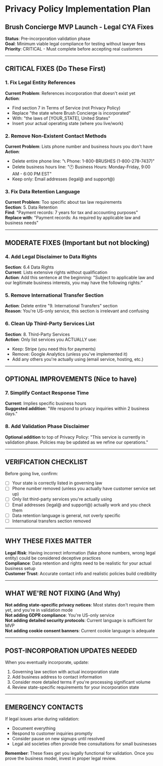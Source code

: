# Privacy Policy Implementation Plan
## Brush Concierge MVP Launch - Legal CYA Fixes

**Status**: Pre-incorporation validation phase  
**Goal**: Minimum viable legal compliance for testing without lawyer fees  
**Priority**: CRITICAL - Must complete before accepting real customers

---

## CRITICAL FIXES (Do These First)

### 1. Fix Legal Entity References
**Current Problem**: References incorporation that doesn't exist yet  
**Action**: 
- Find section 7 in Terms of Service (not Privacy Policy)
- Replace "the state where Brush Concierge is incorporated" 
- With: "the laws of [YOUR_STATE], United States"
- Insert your actual operating state (where you live/work)

### 2. Remove Non-Existent Contact Methods
**Current Problem**: Lists phone number and business hours you don't have  
**Action**:
- Delete entire phone line: "📞 Phone: 1-800-BRUSHES (1-800-278-7437)"
- Delete business hours line: "🕐 Business Hours: Monday-Friday, 9:00 AM - 6:00 PM EST"
- Keep only: Email addresses (legal@ and support@)

### 3. Fix Data Retention Language
**Current Problem**: Too specific about tax law requirements  
**Section**: 5. Data Retention  
**Find**: "Payment records: 7 years for tax and accounting purposes"  
**Replace with**: "Payment records: As required by applicable law and business needs"

---

## MODERATE FIXES (Important but not blocking)

### 4. Add Legal Disclaimer to Data Rights
**Section**: 6.4 Data Rights  
**Current**: Lists extensive rights without qualification  
**Action**: Add this sentence at the beginning:
"Subject to applicable law and our legitimate business interests, you may have the following rights:"

### 5. Remove International Transfer Section
**Action**: Delete entire "9. International Transfers" section  
**Reason**: You're US-only service, this section is irrelevant and confusing

### 6. Clean Up Third-Party Services List
**Section**: 8. Third-Party Services  
**Action**: Only list services you ACTUALLY use:
- Keep: Stripe (you need this for payments)
- Remove: Google Analytics (unless you've implemented it)
- Add any others you're actually using (email service, hosting, etc.)

---

## OPTIONAL IMPROVEMENTS (Nice to have)

### 7. Simplify Contact Response Time
**Current**: Implies specific business hours  
**Suggested addition**: "We respond to privacy inquiries within 2 business days."

### 8. Add Validation Phase Disclaimer
**Optional addition** to top of Privacy Policy:
"This service is currently in validation phase. Policies may be updated as we refine our operations."

---

## VERIFICATION CHECKLIST

Before going live, confirm:
- [ ] Your state is correctly listed in governing law
- [ ] Phone number removed (unless you actually have customer service set up)
- [ ] Only list third-party services you're actually using
- [ ] Email addresses (legal@ and support@) actually work and you check them
- [ ] Data retention language is general, not overly specific
- [ ] International transfers section removed

---

## WHY THESE FIXES MATTER

**Legal Risk**: Having incorrect information (fake phone numbers, wrong legal entity) could be considered deceptive practices  
**Compliance**: Data retention and rights need to be realistic for your actual business setup  
**Customer Trust**: Accurate contact info and realistic policies build credibility  

---

## WHAT WE'RE NOT FIXING (And Why)

**Not adding state-specific privacy notices**: Most states don't require them yet, and you're in validation mode  
**Not adding GDPR compliance**: You're US-only service  
**Not adding detailed security protocols**: Current language is sufficient for MVP  
**Not adding cookie consent banners**: Current cookie language is adequate  

---

## POST-INCORPORATION UPDATES NEEDED

When you eventually incorporate, update:
1. Governing law section with actual incorporation state
2. Add business address to contact information
3. Consider more detailed terms if you're processing significant volume
4. Review state-specific requirements for your incorporation state

---

## EMERGENCY CONTACTS

If legal issues arise during validation:
- Document everything
- Respond to customer inquiries promptly
- Consider pause on new signups until resolved
- Legal aid societies often provide free consultations for small businesses

**Remember**: These fixes get you legally functional for validation. Once you prove the business model, invest in proper legal review.